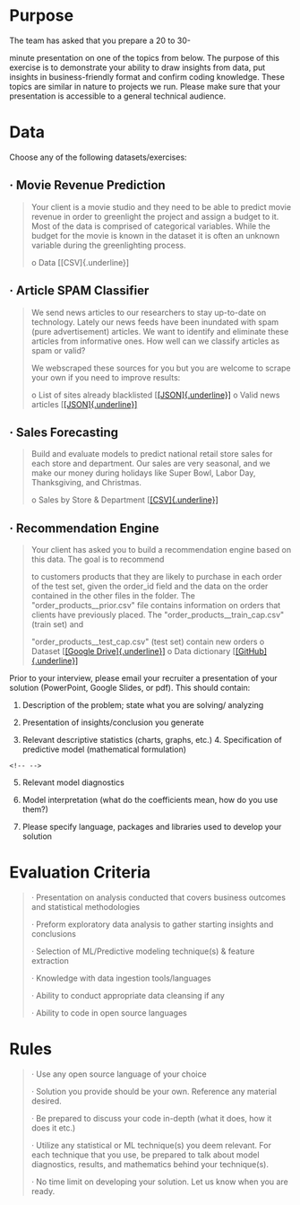# Purpose 

The team has asked that you prepare a 20 to 30-

minute presentation on one of the topics from below. The purpose of this
exercise is to demonstrate your ability to draw insights from data, put
insights in business-friendly format and confirm coding knowledge. These
topics are similar in nature to projects we run. Please make sure that
your presentation is accessible to a general technical audience. 

# Data 

Choose any of the following datasets/exercises:

## · Movie Revenue Prediction  

> Your client is a movie studio and they need to be able to predict
> movie revenue in order to greenlight the project and assign a budget
> to it. Most of the data is comprised of categorical variables. While
> the budget for the movie is known in the dataset it is often an
> unknown variable during the greenlighting process.
>
> o Data \[[CSV]{.underline}\]

## · Article SPAM Classifier  

> We send news articles to our researchers to stay up-to-date on
> technology. Lately our news feeds have been inundated with spam (pure
> advertisement) articles. We want to identify and eliminate these
> articles from informative ones. How well can we classify articles as
> spam or valid?
>
> We webscraped these sources for you but you are welcome to scrape your
> own if you need to improve results:
>
> o List of sites already blacklisted
> \[[[JSON]{.underline}\]](https://drive.google.com/file/d/1s_gpFnMILKfgP_aaWzKyPERH3QH-tTRI/view?usp=sharing)
> o Valid news articles
> \[[[JSON]{.underline}\]](https://drive.google.com/file/d/1VZjraH66DQx1KrwkuQZ7vUkeycFU2qo_/view?usp=sharing)

## · Sales Forecasting  

> Build and evaluate models to predict national retail store sales for
> each store and department. Our sales are very seasonal, and we make
> our money during holidays like Super Bowl, Labor Day, Thanksgiving,
> and Christmas.
>
> o Sales by Store & Department
> \[[[CSV]{.underline}\]](https://drive.google.com/file/d/1jVabdJsZqM0JKXXCharjstG0tNEeJ2o-/view?usp=sharing)

## · Recommendation Engine  

> Your client has asked you to build a recommendation engine based on
> this data. The goal is to recommend
>
> to customers products that they are likely to purchase in each order
> of the test set, given the order_id field and the data on the order
> contained in the other files in the folder. The
> "order_products\_\_prior.csv" file contains information on orders that
> clients have previously placed. The "order_products\_\_train_cap.csv"
> (train set) and
>
> "order_products\_\_test_cap.csv" (test set) contain new orders o
> Dataset \[[[Google
> Drive]{.underline}\]](https://drive.google.com/drive/folders/1VW2hLeNx_mR4cTs7v680wZR4N-W2rr2y)
> o Data dictionary
> \[[[GitHub]{.underline}\]](https://gist.github.com/jeremystan/c3b39d947d9b88b3ccff3147dbcf6c6b)

Prior to your interview, please email your recruiter a presentation of
your solution (PowerPoint, Google Slides, or pdf). This should contain:

1.  Description of the problem; state what you are solving/ analyzing

2.  Presentation of insights/conclusion you generate

3.  Relevant descriptive statistics (charts, graphs, etc.) 4.
    Specification of predictive model (mathematical formulation)

```{=html}
<!-- -->
```
5.  Relevant model diagnostics

6.  Model interpretation (what do the coefficients mean, how do you use
    them?)

7.  Please specify language, packages and libraries used to develop your
    solution

# Evaluation Criteria 

> · Presentation on analysis conducted that covers business outcomes and
> statistical methodologies
>
> · Preform exploratory data analysis to gather starting insights and
> conclusions
>
> · Selection of ML/Predictive modeling technique(s) & feature
> extraction
>
> · Knowledge with data ingestion tools/languages
>
> · Ability to conduct appropriate data cleansing if any
>
> · Ability to code in open source languages

# Rules 

> · Use any open source language of your choice
>
> · Solution you provide should be your own. Reference any material
> desired.
>
> · Be prepared to discuss your code in-depth (what it does, how it does
> it etc.)
>
> · Utilize any statistical or ML technique(s) you deem relevant. For
> each technique that you use, be prepared to talk about model
> diagnostics, results, and mathematics behind your technique(s).
>
> · No time limit on developing your solution. Let us know when you are
> ready.
